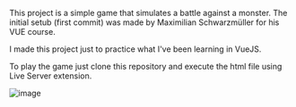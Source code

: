 This project is a simple game that simulates a battle against a monster.
The initial setub (first commit) was made by Maximilian Schwarzmüller for his VUE course.

I made this project just to practice what I've been learning in VueJS.

To play the game just clone this repository and execute the html file using Live Server extension.

![image](https://github.com/Bri4n-d3V/Monster_Slayer/assets/85579775/f6e1a016-a4da-4aa3-b004-9e1b5bc59c49)
